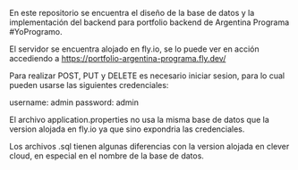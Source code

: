 En este repositorio se encuentra el diseño de la base de datos y la implementación del backend para portfolio backend de Argentina Programa #YoProgramo.

El servidor se encuentra alojado en fly.io, se lo puede ver en acción accediendo a https://portfolio-argentina-programa.fly.dev/

Para realizar POST, PUT y DELETE es necesario iniciar sesion, para lo cual pueden usarse las siguientes credenciales:

username: admin
password: admin

El archivo application.properties no usa la misma base de datos que la version alojada en fly.io ya que sino expondria las credenciales.

Los archivos .sql tienen algunas diferencias con la version alojada en clever cloud, en especial en el nombre de la base de datos.
